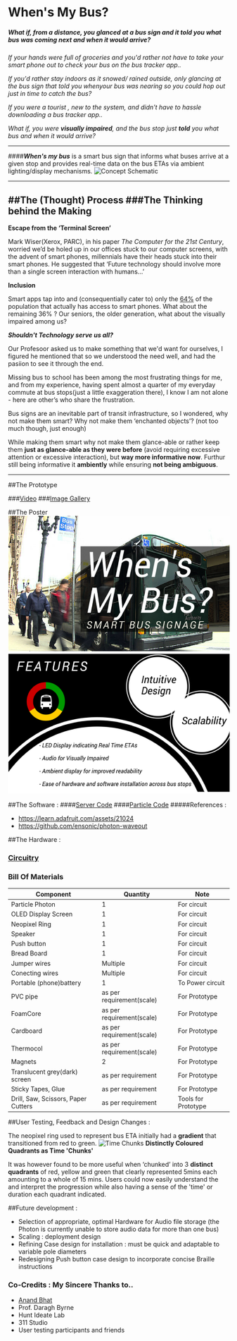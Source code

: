 # When's My Bus?


##### *What if, from a distance, you glanced at a bus sign and it told you what bus was coming next and when it would arrive?*

*If your hands were full of groceries and you'd rather not have to take your smart phone out to check your bus on the bus tracker app..*

*If you'd rather stay indoors as it snowed/ rained outside, only glancing at the bus sign that told you whenyour bus was nearing so you could hop out just in time to catch the bus?*

*If you were a tourist , new to the system, and didn't have to hassle downloading a bus tracker app..*

*What if, you were __visually impaired__, and the bus stop just __told__ you what bus and when it would arrive?*

-------------------------------------------------------------------------------------------------------------------------

####_**When's my bus**_  is a smart bus sign that informs what buses arrive at a given stop and provides real-time data on the bus ETAs via ambient lighting/display mechanisms.
![Concept Schematic](https://github.com/daraghbyrne/advancediot2016/blob/master/students/srajend1/Schematic.png)

-------------------------------------------------------------------------------------------------------------------------


##The (Thought) Process
###The Thinking behind the Making
--------------------------------------------------------------------------------------------------------------------------
__Escape from the ‘Terminal Screen’__

Mark Wiser(Xerox, PARC), in his paper *The Computer for the 21st Century*, worried we’d be holed up in our offices stuck to our computer screens, with the advent of smart phones, millennials have their heads stuck into their smart phones. He suggested that ‘Future technology should involve more than a single screen interaction with humans…’ 

__Inclusion__

Smart apps tap into and (consequentially cater to) only the [64%](http://www.pewinternet.org/2015/04/01/chapter-one-a-portrait-of-smartphone-ownership/) of the population that actually has access to smart phones. What about the remaining 36% ? Our seniors, the older generation, what about the visually impaired among us?

*__Shouldn't Technology serve us all?__*

Our Profesoor asked us to make something that we'd want for ourselves, I figured he mentioned that so we understood the need well, and had the pasiion to see it through the end.

Missing bus to school has been among the most frustrating things for me, and from my experience, having spent almost a quarter of my everyday commute at bus stops(just a little exaggeration there), I know I am not alone - here are other’s who share the frustration.

Bus signs are an inevitable part of transit infrastructure, so I wondered, why not make them smart? Why not make them ‘enchanted objects’? (not too much though, just enough)   

While making them smart why not make them glance-able or rather keep them __just as glance-able as they were before__ (avoid requiring excessive attention or excessive interaction), but __way more informative now__.
Furthur still being informative it __ambiently__ while ensuring __not being ambiguous__.

--------------------------------------------------------------------------------------------------------------------------


##The Prototype

###[Video](https://github.com/daraghbyrne/advancediot2016/tree/master/students/srajend1/TheFinalSprint/Videos)
###[Image Gallery](https://github.com/daraghbyrne/advancediot2016/blob/master/students/srajend1/TheFinalSprint/Images/README_IMAGES.md)

##The Poster
![Poster](https://github.com/srajend1/projects/blob/master/WhenIsMyBus/Images/POSTER%20FINAL%20BUS.png)

##The Software  : 
####[Server Code](https://github.com/daraghbyrne/advancediot2016/blob/master/students/srajend1/TheFinalSprint/PATRemoteServer/src/edu/cmu/patpublisher/PATRemoteServer.java)
####[Particle Code](https://github.com/daraghbyrne/advancediot2016/blob/master/students/srajend1/TheFinalSprint/PATdisp/PATdisp.ino)
#####References :
- https://learn.adafruit.com/assets/21024
- https://github.com/ensonic/photon-waveout

##The Hardware  :
### [Circuitry](https://github.com/daraghbyrne/advancediot2016/blob/master/students/srajend1/TheFinalSprint/Images/Final%20Circuitry.png)
### Bill Of Materials


Component | Quantity | Note
----------|----------|-------
Particle Photon   |     1    | For circuit
OLED Display Screen    |     1  | For circuit
Neopixel Ring | 1 | For circuit
Speaker | 1 | For circuit
Push button | 1 | For circuit
Bread Board | 1 | For circuit
Jumper wires | Multiple | For circuit
Conecting wires| Multiple | For circuit
Portable (phone)battery | 1 | To Power circuit
PVC pipe | as per requirement(scale)| For Prototype
FoamCore | as per requirement(scale) | For Prototype
Cardboard | as per requirement(scale)| For Prototype
Thermocol| as per requirement(scale)| For Prototype
Magnets | 2 | For Prototype
Translucent grey(dark) screen |as per requirement| For Prototype
Sticky Tapes, Glue| as per requirement| For Prototype
Drill, Saw, Scissors, Paper Cutters | as per requirement| Tools for Prototype




##User Testing, Feedback and Design Changes :

The neopixel ring used to represent bus ETA initially had a __gradient__ that transitioned from red to green.
![Time Chunks](https://github.com/daraghbyrne/advancediot2016/blob/master/students/srajend1/TheFinalSprint/Images/Time%20Chunks.png)
__Distinctly Coloured Quadrants as Time 'Chunks'__

It was however found to be more useful when ‘chunked’ into 3 __distinct quadrants__ of red, yellow and green that clearly represented 5mins each amounting to a whole of 15 mins. Users could now easily understand the and interpret the progression while also having a sense of the 'time' or duration each quadrant indicated.

##Future development :
- Selection of appropriate, optimal Hardware for Audio file storage (the Photon is currently unable to store audio data for more than one bus)
- Scaling : deployment design
- Refining Case design for installation : must be quick and adaptable to variable pole diameters
- Redesigning Push button case design to incorporate concise Braille instructions

### Co-Credits : My Sincere Thanks to..
- [Anand Bhat](https://github.com/anandbhat23)
- Prof. Daragh Byrne
- Hunt Ideate Lab
- 311 Studio
- User testing participants and friends

